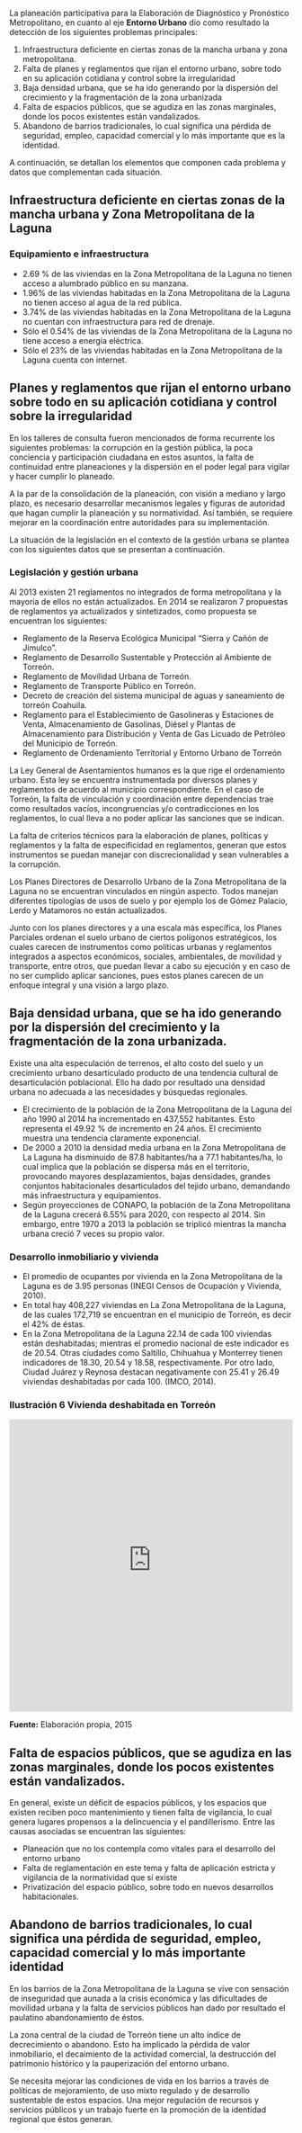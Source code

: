 
La planeación participativa para la Elaboración de Diagnóstico y Pronóstico Metropolitano, en cuanto al eje **Entorno Urbano** dio como resultado la detección de los siguientes problemas principales:

1. Infraestructura deficiente en ciertas zonas de la mancha urbana y zona metropolitana.
2. Falta de planes y reglamentos que rijan el entorno urbano, sobre todo en su aplicación cotidiana y control sobre la irregularidad
3. Baja densidad urbana, que se ha ido generando por la dispersión del crecimiento y la fragmentación de la zona urbanizada
4. Falta de espacios públicos, que se agudiza en las zonas marginales, donde los pocos existentes están vandalizados.
5. Abandono de barrios tradicionales, lo cual significa una pérdida de seguridad, empleo, capacidad comercial y lo más importante que es la identidad.

A continuación, se detallan los elementos que componen cada problema y datos que complementan cada situación.

## Infraestructura deficiente en ciertas zonas de la mancha urbana y Zona Metropolitana de la Laguna

### Equipamiento e infraestructura

* 2.69 % de las viviendas en la Zona Metropolitana de la Laguna no tienen acceso a alumbrado público en su manzana.
* 1.96% de las viviendas habitadas en la Zona Metropolitana de la Laguna no tienen acceso al agua de la red pública.
* 3.74% de las viviendas habitadas en la Zona Metropolitana de la Laguna no cuentan con infraestructura para red de drenaje.
* Sólo el 0.54% de las viviendas de la Zona Metropolitana de la Laguna no tiene acceso a energía eléctrica.
* Sólo el 23% de las viviendas habitadas en la Zona Metropolitana de la Laguna cuenta con internet.

## Planes y reglamentos que rijan el entorno urbano sobre todo en su aplicación cotidiana y control sobre la irregularidad

En los talleres de consulta fueron mencionados de forma recurrente los siguientes problemas: la corrupción en la gestión pública, la poca conciencia y participación ciudadana en estos asuntos, la falta de continuidad entre planeaciones y la dispersión en el poder legal para vigilar y hacer cumplir lo planeado.

A la par de la consolidación de la planeación, con visión a mediano y largo plazo, es necesario desarrollar mecanismos legales y figuras de autoridad que hagan cumplir la planeación y su normatividad. Así también, se requiere mejorar en la coordinación entre autoridades para su implementación.

La situación de la legislación en el contexto de la gestión urbana se plantea con los siguientes datos que se presentan a continuación.

### Legislación y gestión urbana

Al 2013 existen 21 reglamentos no integrados de forma metropolitana y la mayoría de ellos no están actualizados. En 2014 se realizaron 7 propuestas de reglamentos ya actualizados y sintetizados, como propuesta se encuentran los siguientes:

* Reglamento de la Reserva Ecológica Municipal “Sierra y Cañón de Jimulco”.
* Reglamento de Desarrollo Sustentable y Protección al Ambiente de Torreón.
* Reglamento de Movilidad Urbana de Torreón.
* Reglamento de Transporte Público en Torreón.
* Decreto de creación del sistema municipal de aguas y saneamiento de torreón Coahuila.
* Reglamento para el Establecimiento de Gasolineras y Estaciones de Venta, Almacenamiento de Gasolinas, Diésel y Plantas de Almacenamiento para Distribución y Venta de Gas Licuado de Petróleo del Municipio de Torreón.
* Reglamento de Ordenamiento Territorial y Entorno Urbano de Torreón

La Ley General de Asentamientos humanos es la que rige el ordenamiento urbano. Esta ley se encuentra instrumentada por diversos planes y reglamentos de acuerdo al municipio correspondiente. En el caso de Torreón, la falta de vinculación y coordinación entre dependencias trae como resultados vacíos, incongruencias y/o contradicciones en los reglamentos, lo cual lleva a no poder aplicar las sanciones que se indican.

La falta de criterios técnicos para la elaboración de planes, políticas y reglamentos y la falta de especificidad en reglamentos, generan que estos instrumentos se puedan manejar con discrecionalidad y sean vulnerables a la corrupción.

Los Planes Directores de Desarrollo Urbano de la Zona Metropolitana de la Laguna no se encuentran vinculados en ningún aspecto. Todos manejan diferentes tipologías de usos de suelo y por ejemplo los de Gómez Palacio, Lerdo y Matamoros no están actualizados.

Junto con los planes directores y a una escala más específica, los Planes Parciales ordenan el suelo urbano de ciertos polígonos estratégicos, los cuales carecen de instrumentos como políticas urbanas y reglamentos integrados a aspectos económicos, sociales, ambientales, de movilidad y transporte, entre otros, que puedan llevar a cabo su ejecución y en caso de no ser cumplido aplicar sanciones, pues estos planes carecen de un enfoque integral y una visión a largo plazo.

## Baja densidad urbana, que se ha ido generando por la dispersión del crecimiento y la fragmentación de la zona urbanizada.

Existe una alta especulación de terrenos, el alto costo del suelo y un crecimiento urbano desarticulado producto de una tendencia cultural de desarticulación poblacional. Ello ha dado por resultado una densidad urbana no adecuada a las necesidades y búsquedas regionales.

* El crecimiento de la población de la Zona Metropolitana de la Laguna del año 1990 al 2014 ha incrementado en 437,552 habitantes. Esto representa el 49.92 % de incremento en 24 años. El crecimiento muestra una tendencia claramente exponencial.
* De 2000 a 2010 la densidad media urbana en la Zona Metropolitana de La Laguna ha disminuido de 87.8 habitantes/ha a 77.1 habitantes/ha, lo cual implica que la población se dispersa más en el territorio, provocando mayores desplazamientos, bajas densidades, grandes conjuntos habitacionales desarticulados del tejido urbano, demandando más infraestructura y equipamientos.
* Según proyecciones de CONAPO, la población de la Zona Metropolitana de la Laguna crecerá 6.55% para 2020, con respecto al 2014. Sin embargo, entre 1970 a 2013 la población se triplicó mientras la mancha urbana creció 7 veces su propio valor.

### Desarrollo inmobiliario y vivienda

* El promedio de ocupantes por vivienda en la Zona Metropolitana de la Laguna es de 3.95 personas (INEGI Censos de Ocupación y Vivienda, 2010).
* En total hay 408,227 viviendas en La Zona Metropolitana de la Laguna, de las cuales 172,719 se encuentran en el municipio de Torreón, es decir el 42% de éstas.
* En la Zona Metropolitana de la Laguna 22.14 de cada 100 viviendas están deshabitadas; mientras el promedio nacional de este indicador es de 20.54. Otras ciudades como Saltillo, Chihuahua y Monterrey tienen indicadores de 18.30, 20.54 y 18.58, respectivamente. Por otro lado, Ciudad Juárez y Reynosa destacan negativamente con 25.41 y 26.49 viviendas deshabitadas por cada 100. (IMCO, 2014).

### Ilustración 6 Vivienda deshabitada en Torreón

<iframe width='100%' height='520' frameborder='0' src='https://implantorreon.cartodb.com/u/sigimplan/viz/e149b360-dc9e-11e4-a1e7-0e853d047bba/embed_map' allowfullscreen webkitallowfullscreen mozallowfullscreen oallowfullscreen msallowfullscreen></iframe>

**Fuente:** Elaboración propia, 2015

## Falta de espacios públicos, que se agudiza en las zonas marginales, donde los pocos existentes están vandalizados.

En general, existe un déficit de espacios públicos, y los espacios que existen reciben poco mantenimiento y tienen falta de vigilancia, lo cual genera lugares propensos a la delincuencia y el pandillerismo. Entre las causas asociadas se encuentran las siguientes:

* Planeación que no los contempla como vitales para el desarrollo del entorno urbano
* Falta de reglamentación en este tema y falta de aplicación estricta y vigilancia de la normatividad que sí existe
* Privatización del espacio público, sobre todo en nuevos desarrollos habitacionales.

## Abandono de barrios tradicionales, lo cual significa una pérdida de seguridad, empleo, capacidad comercial y lo más importante identidad

En los barrios de la Zona Metropolitana de la Laguna se vive con sensación de inseguridad que aunada a la crisis económica y las dificultades de movilidad urbana y la falta de servicios públicos han dado por resultado el paulatino abandonamiento de éstos.

La zona central de la ciudad de Torreón tiene un alto índice de decrecimiento o abandono. Esto ha implicado la pérdida de valor inmobiliario, el decaimiento de la actividad comercial, la destrucción del patrimonio histórico y la pauperización del entorno urbano.

Se necesita mejorar las condiciones de vida en los barrios a través de políticas de mejoramiento, de uso mixto regulado y de desarrollo sustentable de estos espacios. Una mejor regulación de recursos y servicios públicos y un trabajo fuerte en la promoción de la identidad regional que éstos generan.
